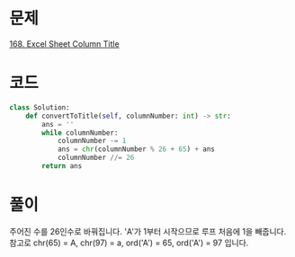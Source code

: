 # 문제

[168. Excel Sheet Column Title](https://leetcode.com/problems/excel-sheet-column-title/description/)

# 코드

```py
class Solution:
    def convertToTitle(self, columnNumber: int) -> str:
        ans = ''
        while columnNumber:
            columnNumber -= 1
            ans = chr(columnNumber % 26 + 65) + ans
            columnNumber //= 26
        return ans
```

# 풀이

주어진 수를 26인수로 바꿔집니다. 'A'가 1부터 시작으므로 루프 처음에 1을 빼줍니다.
참고로 chr(65) = A, chr(97) = a, ord('A') = 65, ord('A') = 97 입니다.
